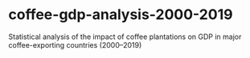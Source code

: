 # coffee-gdp-analysis-2000-2019
Statistical analysis of the impact of coffee plantations on GDP in major coffee-exporting countries (2000–2019)
